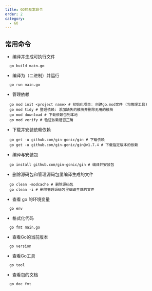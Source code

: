 ```yaml
---
title: GO的基本命令
order: 2
category:
  - GO
---
```


## 常用命令

- 编译并生成可执行文件

```shell
  go build main.go
```

- 编译为（二进制）并运行

```shell
  go run main.go
```

- 管理依赖

```shell
  go mod init <project name> # 初始化项目: 创建go.mod文件 (包管理工具)
  go mod tidy # 整理依赖: 添加缺失的模块并删除无用的模块
  go mod download # 下载依赖包到本地
  go mod verify # 验证依赖是否正确
```

- 下载并安装依赖依赖

```shell
  go get -u github.com/gin-gonic/gin # 下载依赖
  go get -u github.com/gin-gonic/gin@v1.7.4 # 下载指定版本的依赖
```

- 编译与安装包

```shell
  go install github.com/gin-gonic/gin # 编译并安装包
```

- 删除源码包和管理源码包里编译生成的文件

```shell
  go clean -modcache # 删除源码包
  go clean -i # 删除管理源码包里编译生成的文件
```

- 查看 go 的环境变量

```shell
  go env
```

- 格式化代码

```shell
  go fmt main.go
```

- 查看Go的当前版本

```shell
  go version
```

- 查看Go工具

```shell
  go tool
```

- 查看包的文档

```shell
  go doc fmt
```
